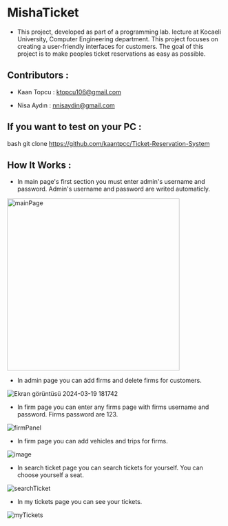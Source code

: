 # MishaTicket

- This project, developed as part of a programming lab. lecture at Kocaeli University, Computer Engineering department. This project focuses on creating a user-friendly interfaces for customers. The goal of this project is to make peoples ticket reservations as easy as possible.

## Contributors : 

- Kaan Topcu : ktopcu106@gmail.com 

- Nisa Aydın : nnisaydin@gmail.com

## If you want to test on your PC : 

bash
  git clone https://github.com/kaantpcc/Ticket-Reservation-System


## How It Works :

- In main page's first section you must enter admin's username and password. Admin's username and password are writed automaticly.

<img width="400" alt="mainPage" src="https://github.com/NisaAydin/Ticket-Reservation-System/assets/144823992/89f5b6b0-7cbd-46c8-a17a-2f6f79d85bc2">


- In admin page you can add firms and delete firms for customers.

![Ekran görüntüsü 2024-03-19 181742](https://github.com/kaantpcc/Ticket-Reservation-System/assets/118486891/6076da05-a3e2-4962-9efb-7843fccc9585)

- In firm page you can enter any firms page with firms username and password. Firms password are 123.

![firmPanel](https://github.com/kaantpcc/Ticket-Reservation-System/assets/118486891/32037b60-d041-449e-ab72-1811f5bae82e)

- In firm page you can add vehicles and trips for firms.

![image](https://github.com/kaantpcc/Ticket-Reservation-System/assets/118486891/9d106528-8d5e-47ba-9cbc-faac5baee38c)

- In search ticket page you can search tickets for yourself. You can choose yourself a seat.

![searchTicket](https://github.com/kaantpcc/Ticket-Reservation-System/assets/118486891/6e9731a1-8bfd-414f-966c-a7a791fd2214)

- In my tickets page you can see your tickets.

![myTickets](https://github.com/kaantpcc/Ticket-Reservation-System/assets/118486891/59671187-a441-4cae-868f-33e5c2cc073a)
